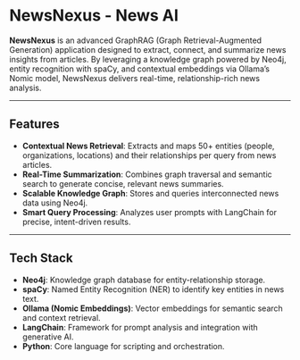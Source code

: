 # NewsNexus - News AI

**NewsNexus** is an advanced GraphRAG (Graph Retrieval-Augmented Generation) application designed to extract, connect, and summarize news insights from articles. By leveraging a knowledge graph powered by Neo4j, entity recognition with spaCy, and contextual embeddings via Ollama’s Nomic model, NewsNexus delivers real-time, relationship-rich news analysis.

---

## Features
- **Contextual News Retrieval**: Extracts and maps 50+ entities (people, organizations, locations) and their relationships per query from news articles.
- **Real-Time Summarization**: Combines graph traversal and semantic search to generate concise, relevant news summaries.
- **Scalable Knowledge Graph**: Stores and queries interconnected news data using Neo4j.
- **Smart Query Processing**: Analyzes user prompts with LangChain for precise, intent-driven results.

---

## Tech Stack
- **Neo4j**: Knowledge graph database for entity-relationship storage.
- **spaCy**: Named Entity Recognition (NER) to identify key entities in news text.
- **Ollama (Nomic Embeddings)**: Vector embeddings for semantic search and context retrieval.
- **LangChain**: Framework for prompt analysis and integration with generative AI.
- **Python**: Core language for scripting and orchestration.
